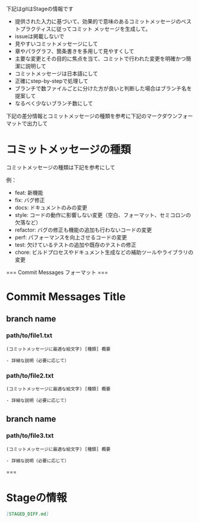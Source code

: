 
下記はgitはStageの情報です

- 提供された入力に基づいて、効果的で意味のあるコミットメッセージのベストプラクティスに従ってコミット メッセージを生成して。
- issueは掲載しないで
- 見やすいコミットメッセージにして
- 章やパラグラフ、箇条書きを多用して見やすくして
- 主要な変更とその目的に焦点を当て、コミットで行われた変更を明確かつ簡潔に説明して
- コミットメッセージは日本語にして
- 正確にstep-by-stepで処理して
- ブランチで数ファイルごとに分けた方が良いと判断した場合はブランチ名を提案して
- なるべく少ないブランチ数にして

下記の差分情報とコミットメッセージの種類を参考に下記のマークダウンフォーマットで出力して

# コミットメッセージの種類

コミットメッセージの種類は下記を参考にして

例：
  - feat: 新機能
  - fix: バグ修正
  - docs: ドキュメントのみの変更
  - style: コードの動作に影響しない変更（空白、フォーマット、セミコロンの欠落など） 
  - refactor: バグの修正も機能の追加も行わないコードの変更
  - perf: パフォーマンスを向上させるコードの変更
  - test: 欠けているテストの追加や既存のテストの修正
  - chore: ビルドプロセスやドキュメント生成などの補助ツールやライブラリの変更


=== Commit Messages フォーマット ===

# Commit Messages Title

## branch name

### path/to/file1.txt

```commit-msg
(コミットメッセージに最適な絵文字) [種類] 概要

- 詳細な説明（必要に応じて）
```

### path/to/file2.txt

```commit-msg
(コミットメッセージに最適な絵文字) [種類] 概要

- 詳細な説明（必要に応じて）
```

## branch name

### path/to/file3.txt

```commit-msg
(コミットメッセージに最適な絵文字) [種類] 概要

- 詳細な説明（必要に応じて）
```
===

# Stageの情報

```markdown
[STAGED_DIFF.md]

```